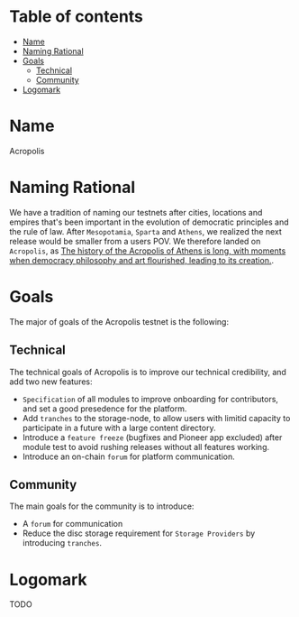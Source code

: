 # Table of contents

- [Name](#name)
- [Naming Rational](#naming-rational)
- [Goals](#goals)
    - [Technical](#technical)
    - [Community](#community)
- [Logomark](#logomark)

# Name
Acropolis

# Naming Rational
We have a tradition of naming our testnets after cities, locations and empires that's been important in the evolution of democratic principles and the rule of law. After `Mesopotamia`, `Sparta` and `Athens`, we realized the next release would be smaller from a users POV. We therefore landed on `Acropolis`, as [The history of the Acropolis of Athens is long, with moments when democracy philosophy and art flourished, leading to its creation.](http://www.acropolisofathens.gr/aoa/).

# Goals
The major of goals of the Acropolis testnet is the following:

## Technical
The technical goals of Acropolis is to improve our technical credibility, and add two new features:

- `Specification` of all modules to improve onboarding for contributors, and set a good presedence for the platform.
- Add `tranches` to the storage-node, to allow users with limitid capacity to participate in a future with a large content directory.
- Introduce a `feature freeze` (bugfixes and Pioneer app excluded) after module test to avoid rushing releases without all features working.
- Introduce an on-chain `forum` for platform communication.

## Community
The main goals for the community is to introduce:

- A `forum` for communication
- Reduce the disc storage requirement for `Storage Providers` by introducing `tranches`.

# Logomark
TODO
